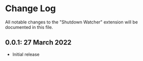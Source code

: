 # Change Log

All notable changes to the "Shutdown Watcher" extension will be documented in this file.

## 0.0.1: 27 March 2022

- Initial release